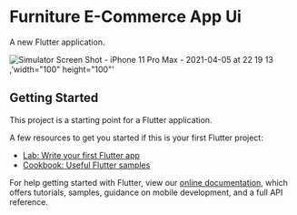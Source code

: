 # Furniture E-Commerce App Ui

A new Flutter application.

![Simulator Screen Shot - iPhone 11 Pro Max - 2021-04-05 at 22 19 13](https://user-images.githubusercontent.com/71667762/113622719-05055c00-9666-11eb-9e4f-ae26b12eff04.png),'width="100" height="100"'



## Getting Started

This project is a starting point for a Flutter application.

A few resources to get you started if this is your first Flutter project:

- [Lab: Write your first Flutter app](https://flutter.dev/docs/get-started/codelab)
- [Cookbook: Useful Flutter samples](https://flutter.dev/docs/cookbook)

For help getting started with Flutter, view our
[online documentation](https://flutter.dev/docs), which offers tutorials,
samples, guidance on mobile development, and a full API reference.
